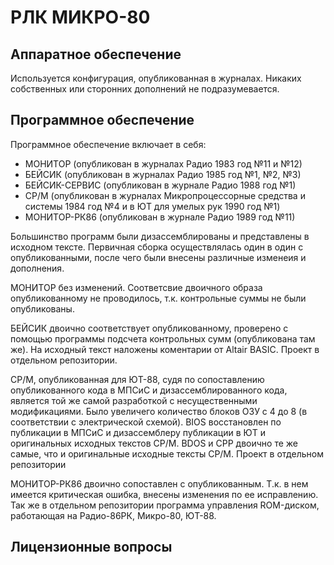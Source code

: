 # РЛК МИКРО-80

## Аппаратное обеспечение

Используется конфигурация, опубликованная в журналах. Никаких собственных или сторонних дополнений не
подразумевается.

## Программное обеспечение

Программное обеспечение включает в себя:

- МОНИТОР (опубликован в журналах Радио 1983 год №11 и №12)
- БЕЙСИК (опубликован в журналах Радио 1985 год №1, №2, №3)
- БЕЙСИК-СЕРВИС (опубликован в журнале Радио 1988 год №1)
- CP/M (опубликован в журналах Микропроцеcсорные средства и системы 1984 год №4 и в ЮТ для умелых рук 1990 год №1)
- МОНИТОР-РК86 (опубликован в журнале Радио 1989 год №11)

Большинство программ были дизассемблированы и представлены в исходном тексте.
Первичная сборка осуществлялась один в один с опубликованными, после чего были
внесены различные изменеия и дополнения.

МОНИТОР без изменений. Соответсвие двоичного образа опубликованному не проводилось,
т.к. контрольные суммы не были опубликованы.

БЕЙСИК двоично соответствует опубликованному, проверено с помощью программы подсчета
контрольных сумм (опубликована там же). На исходный текст наложены коментарии от
Altair BASIC. Проект в отдельном репозитории.

CP/M, опубликованная для ЮТ-88, судя по сопоставлению опубликованного кода в МПСиС и
дизассемблированного кода, является той же самой разработкой с несущественными модификациями.
Было увеличего количество блоков ОЗУ с 4 до 8 (в соответствии с электрической схемой).
BIOS восстановлен по публикации в МПСиС и дизассемблеру публикации в ЮТ и оригинальных
исходных текстов CP/M. BDOS и CPP двоично те же самые, что и оригинальные исходные тексты
CP/M. Проект в отдельном репозитории

МОНИТОР-РК86 двоично сопоставлен с опубликованным. Т.к. в нем имеется критическая ошибка,
внесены изменения по ее исправлению. Так же в отдельном репозитории программа управления
ROM-диском, работающая на Радио-86РК, Микро-80, ЮТ-88.

## Лицензионные вопросы

